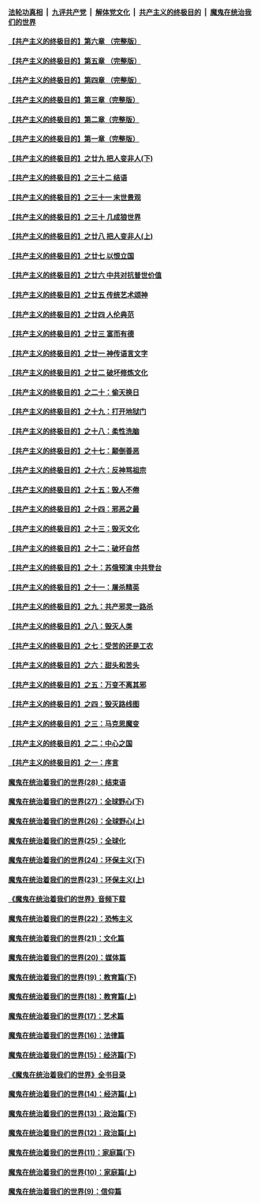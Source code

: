 ####  [法轮功真相](../../../../basic/blob/master/README.md?t=09291839) &nbsp;|&nbsp; [九评共产党](../../../../9ping.md/blob/master/README.md?t=09291839) &nbsp;|&nbsp; [解体党文化](../../../../jtdwh.md/blob/master/README.md?t=09291839)  &nbsp;|&nbsp; [共产主义的终极目的](../../../../gczydzjmd.md/blob/master/README.md?t=09291839) &nbsp;|&nbsp; [魔鬼在统治我们的世界](../../../../mgztzwmdsj.md/blob/master/README.md?t=09291839) 

#### [【共产主义的终极目的】第六章 （完整版）](../pages/nsc422/n11428913.md?t=09291839) 

#### [【共产主义的终极目的】第五章 （完整版）](../pages/nsc422/n11428912.md?t=09291839) 

#### [【共产主义的终极目的】第四章 （完整版）](../pages/nsc422/n11428907.md?t=09291839) 

#### [【共产主义的终极目的】第三章（完整版）](../pages/nsc422/n11428848.md?t=09291839) 

#### [【共产主义的终极目的】第二章（完整版）](../pages/nsc422/n11428831.md?t=09291839) 

#### [【共产主义的终极目的】第一章（完整版）](../pages/nsc422/n11417651.md?t=09291839) 

#### [【共产主义的终极目的】之廿九 把人变非人(下)](../pages/nsc422/n11344140.md?t=09291839) 

#### [【共产主义的终极目的】之三十二 结语](../pages/nsc422/n11360535.md?t=09291839) 

#### [【共产主义的终极目的】之三十一 末世景观](../pages/nsc422/n11351129.md?t=09291839) 

#### [【共产主义的终极目的】之三十 几成狼世界](../pages/nsc422/n11348280.md?t=09291839) 

#### [【共产主义的终极目的】之廿八 把人变非人(上)](../pages/nsc422/n11340492.md?t=09291839) 

#### [【共产主义的终极目的】之廿七 以恨立国](../pages/nsc422/n11336944.md?t=09291839) 

#### [【共产主义的终极目的】之廿六 中共对抗普世价值](../pages/nsc422/n11324785.md?t=09291839) 

#### [【共产主义的终极目的】之廿五 传统艺术颂神](../pages/nsc422/n11296396.md?t=09291839) 

#### [【共产主义的终极目的】之廿四 人伦典范](../pages/nsc422/n11296397.md?t=09291839) 

#### [【共产主义的终极目的】之廿三 富而有德](../pages/nsc422/n11283598.md?t=09291839) 

#### [【共产主义的终极目的】之廿一 神传语言文字](../pages/nsc422/n11263265.md?t=09291839) 

#### [【共产主义的终极目的】之廿二 破坏修炼文化](../pages/nsc422/n11245728.md?t=09291839) 

#### [【共产主义的终极目的】之二十：偷天换日](../pages/nsc422/n11238846.md?t=09291839) 

#### [【共产主义的终极目的】之十九：打开地狱门](../pages/nsc422/n11206376.md?t=09291839) 

#### [【共产主义的终极目的】之十八：柔性洗脑](../pages/nsc422/n11199994.md?t=09291839) 

#### [【共产主义的终极目的】之十七：颠倒善恶](../pages/nsc422/n11179782.md?t=09291839) 

#### [【共产主义的终极目的】之十六：反神骂祖宗](../pages/nsc422/n11166798.md?t=09291839) 

#### [【共产主义的终极目的】之十五：毁人不倦](../pages/nsc422/n11166792.md?t=09291839) 

#### [【共产主义的终极目的】之十四：邪恶之最](../pages/nsc422/n11150249.md?t=09291839) 

#### [【共产主义的终极目的】之十三：毁灭文化](../pages/nsc422/n11135227.md?t=09291839) 

#### [【共产主义的终极目的】之十二：破坏自然](../pages/nsc422/n11135214.md?t=09291839) 

#### [【共产主义的终极目的】之十：苏俄预演 中共登台](../pages/nsc422/n11118424.md?t=09291839) 

#### [【共产主义的终极目的】之十一：屠杀精英](../pages/nsc422/n11118442.md?t=09291839) 

#### [【共产主义的终极目的】之九：共产邪灵一路杀](../pages/nsc422/n11114139.md?t=09291839) 

#### [【共产主义的终极目的】之八：毁灭人类](../pages/nsc422/n11108503.md?t=09291839) 

#### [【共产主义的终极目的】之七：受苦的还是工农](../pages/nsc422/n11101809.md?t=09291839) 

#### [【共产主义的终极目的】之六：甜头和苦头](../pages/nsc422/n11096971.md?t=09291839) 

#### [【共产主义的终极目的】之五：万变不离其邪](../pages/nsc422/n11091285.md?t=09291839) 

#### [【共产主义的终极目的】之四：毁灭路线图](../pages/nsc422/n11086284.md?t=09291839) 

#### [【共产主义的终极目的】之三：马克思魔变](../pages/nsc422/n11061941.md?t=09291839) 

#### [【共产主义的终极目的】之二：中心之国](../pages/nsc422/n11047728.md?t=09291839) 

#### [【共产主义的终极目的】之一：序言](../pages/nsc422/n11086077.md?t=09291839) 

#### [魔鬼在统治着我们的世界(28)：结束语](../pages/nsc422/n10936246.md?t=09291839) 

#### [魔鬼在统治着我们的世界(27)：全球野心(下)](../pages/nsc422/n10928319.md?t=09291839) 

#### [魔鬼在统治着我们的世界(26)：全球野心(上)](../pages/nsc422/n10900318.md?t=09291839) 

#### [魔鬼在统治着我们的世界(25)：全球化](../pages/nsc422/n10788205.md?t=09291839) 

#### [魔鬼在统治着我们的世界(24)：环保主义(下)](../pages/nsc422/n10695307.md?t=09291839) 

#### [魔鬼在统治着我们的世界(23)：环保主义(上)](../pages/nsc422/n10688613.md?t=09291839) 

#### [《魔鬼在统治着我们的世界》音频下载](../pages/nsc422/n10635553.md?t=09291839) 

#### [魔鬼在统治着我们的世界(22)：恐怖主义](../pages/nsc422/n10614727.md?t=09291839) 

#### [魔鬼在统治着我们的世界(21)：文化篇](../pages/nsc422/n10597706.md?t=09291839) 

#### [魔鬼在统治着我们的世界(20)：媒体篇](../pages/nsc422/n10586579.md?t=09291839) 

#### [魔鬼在统治着我们的世界(19)：教育篇(下)](../pages/nsc422/n10564808.md?t=09291839) 

#### [魔鬼在统治着我们的世界(18)：教育篇(上)](../pages/nsc422/n10526970.md?t=09291839) 

#### [魔鬼在统治着我们的世界(17)：艺术篇](../pages/nsc422/n10499093.md?t=09291839) 

#### [魔鬼在统治着我们的世界(16)：法律篇](../pages/nsc422/n10485969.md?t=09291839) 

#### [魔鬼在统治着我们的世界(15)：经济篇(下)](../pages/nsc422/n10469975.md?t=09291839) 

#### [《魔鬼在统治着我们的世界》全书目录](../pages/nsc422/n10464261.md?t=09291839) 

#### [魔鬼在统治着我们的世界(14)：经济篇(上)](../pages/nsc422/n10457370.md?t=09291839) 

#### [魔鬼在统治着我们的世界(13)：政治篇(下)](../pages/nsc422/n10448270.md?t=09291839) 

#### [魔鬼在统治着我们的世界(12)：政治篇(上)](../pages/nsc422/n10444576.md?t=09291839) 

#### [魔鬼在统治着我们的世界(11)：家庭篇(下)](../pages/nsc422/n10440961.md?t=09291839) 

#### [魔鬼在统治着我们的世界(10)：家庭篇(上)](../pages/nsc422/n10435448.md?t=09291839) 

#### [魔鬼在统治着我们的世界(9)：信仰篇](../pages/nsc422/n10432159.md?t=09291839) 

